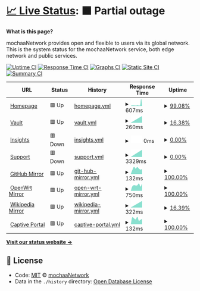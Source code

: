 # [📈 Live Status](https://status.mcha.cloud): <!--live status--> **🟧 Partial outage**

**What is this page?**

mochaaNetwork provides open and flexible to users via its global network. This is the system status for the mochaaNetwork service, both edge network and public services.

[![Uptime CI](https://github.com/mchaNetwork/status/workflows/Uptime%20CI/badge.svg)](https://github.com/mchaNetwork/status/actions?query=workflow%3A%22Uptime+CI%22)
[![Response Time CI](https://github.com/mchaNetwork/status/workflows/Response%20Time%20CI/badge.svg)](https://github.com/mchaNetwork/status/actions?query=workflow%3A%22Response+Time+CI%22)
[![Graphs CI](https://github.com/mchaNetwork/status/workflows/Graphs%20CI/badge.svg)](https://github.com/mchaNetwork/status/actions?query=workflow%3A%22Graphs+CI%22)
[![Static Site CI](https://github.com/mchaNetwork/status/workflows/Static%20Site%20CI/badge.svg)](https://github.com/mchaNetwork/status/actions?query=workflow%3A%22Static+Site+CI%22)
[![Summary CI](https://github.com/mchaNetwork/status/workflows/Summary%20CI/badge.svg)](https://github.com/mchaNetwork/status/actions?query=workflow%3A%22Summary+CI%22)

<!--start: status pages-->
<!-- This summary is generated by Upptime (https://github.com/upptime/upptime) -->
<!-- Do not edit this manually, your changes will be overwritten -->
<!-- prettier-ignore -->
| URL | Status | History | Response Time | Uptime |
| --- | ------ | ------- | ------------- | ------ |
| <img alt="" src="https://avatars.githubusercontent.com/u/21154023" height="13"> [Homepage](https://mochaa.ws) | 🟩 Up | [homepage.yml](https://github.com/mchaNetwork/status/commits/HEAD/history/homepage.yml) | <details><summary><img alt="Response time graph" src="./graphs/homepage/response-time-week.png" height="20"> 607ms</summary><br><a href="https://status.mcha.cloud/history/homepage"><img alt="Response time 466" src="https://img.shields.io/endpoint?url=https%3A%2F%2Fraw.githubusercontent.com%2FmchaNetwork%2Fstatus%2FHEAD%2Fapi%2Fhomepage%2Fresponse-time.json"></a><br><a href="https://status.mcha.cloud/history/homepage"><img alt="24-hour response time 1230" src="https://img.shields.io/endpoint?url=https%3A%2F%2Fraw.githubusercontent.com%2FmchaNetwork%2Fstatus%2FHEAD%2Fapi%2Fhomepage%2Fresponse-time-day.json"></a><br><a href="https://status.mcha.cloud/history/homepage"><img alt="7-day response time 607" src="https://img.shields.io/endpoint?url=https%3A%2F%2Fraw.githubusercontent.com%2FmchaNetwork%2Fstatus%2FHEAD%2Fapi%2Fhomepage%2Fresponse-time-week.json"></a><br><a href="https://status.mcha.cloud/history/homepage"><img alt="30-day response time 392" src="https://img.shields.io/endpoint?url=https%3A%2F%2Fraw.githubusercontent.com%2FmchaNetwork%2Fstatus%2FHEAD%2Fapi%2Fhomepage%2Fresponse-time-month.json"></a><br><a href="https://status.mcha.cloud/history/homepage"><img alt="1-year response time 466" src="https://img.shields.io/endpoint?url=https%3A%2F%2Fraw.githubusercontent.com%2FmchaNetwork%2Fstatus%2FHEAD%2Fapi%2Fhomepage%2Fresponse-time-year.json"></a></details> | <details><summary><a href="https://status.mcha.cloud/history/homepage">99.08%</a></summary><a href="https://status.mcha.cloud/history/homepage"><img alt="All-time uptime 99.89%" src="https://img.shields.io/endpoint?url=https%3A%2F%2Fraw.githubusercontent.com%2FmchaNetwork%2Fstatus%2FHEAD%2Fapi%2Fhomepage%2Fuptime.json"></a><br><a href="https://status.mcha.cloud/history/homepage"><img alt="24-hour uptime 97.85%" src="https://img.shields.io/endpoint?url=https%3A%2F%2Fraw.githubusercontent.com%2FmchaNetwork%2Fstatus%2FHEAD%2Fapi%2Fhomepage%2Fuptime-day.json"></a><br><a href="https://status.mcha.cloud/history/homepage"><img alt="7-day uptime 99.08%" src="https://img.shields.io/endpoint?url=https%3A%2F%2Fraw.githubusercontent.com%2FmchaNetwork%2Fstatus%2FHEAD%2Fapi%2Fhomepage%2Fuptime-week.json"></a><br><a href="https://status.mcha.cloud/history/homepage"><img alt="30-day uptime 99.54%" src="https://img.shields.io/endpoint?url=https%3A%2F%2Fraw.githubusercontent.com%2FmchaNetwork%2Fstatus%2FHEAD%2Fapi%2Fhomepage%2Fuptime-month.json"></a><br><a href="https://status.mcha.cloud/history/homepage"><img alt="1-year uptime 99.89%" src="https://img.shields.io/endpoint?url=https%3A%2F%2Fraw.githubusercontent.com%2FmchaNetwork%2Fstatus%2FHEAD%2Fapi%2Fhomepage%2Fuptime-year.json"></a></details>
| <img alt="" src="https://favicons.githubusercontent.com/vault.mcha.cloud" height="13"> [Vault](https://vault.mcha.cloud) | 🟩 Up | [vault.yml](https://github.com/mchaNetwork/status/commits/HEAD/history/vault.yml) | <details><summary><img alt="Response time graph" src="./graphs/vault/response-time-week.png" height="20"> 260ms</summary><br><a href="https://status.mcha.cloud/history/vault"><img alt="Response time 395" src="https://img.shields.io/endpoint?url=https%3A%2F%2Fraw.githubusercontent.com%2FmchaNetwork%2Fstatus%2FHEAD%2Fapi%2Fvault%2Fresponse-time.json"></a><br><a href="https://status.mcha.cloud/history/vault"><img alt="24-hour response time 297" src="https://img.shields.io/endpoint?url=https%3A%2F%2Fraw.githubusercontent.com%2FmchaNetwork%2Fstatus%2FHEAD%2Fapi%2Fvault%2Fresponse-time-day.json"></a><br><a href="https://status.mcha.cloud/history/vault"><img alt="7-day response time 260" src="https://img.shields.io/endpoint?url=https%3A%2F%2Fraw.githubusercontent.com%2FmchaNetwork%2Fstatus%2FHEAD%2Fapi%2Fvault%2Fresponse-time-week.json"></a><br><a href="https://status.mcha.cloud/history/vault"><img alt="30-day response time 212" src="https://img.shields.io/endpoint?url=https%3A%2F%2Fraw.githubusercontent.com%2FmchaNetwork%2Fstatus%2FHEAD%2Fapi%2Fvault%2Fresponse-time-month.json"></a><br><a href="https://status.mcha.cloud/history/vault"><img alt="1-year response time 395" src="https://img.shields.io/endpoint?url=https%3A%2F%2Fraw.githubusercontent.com%2FmchaNetwork%2Fstatus%2FHEAD%2Fapi%2Fvault%2Fresponse-time-year.json"></a></details> | <details><summary><a href="https://status.mcha.cloud/history/vault">16.38%</a></summary><a href="https://status.mcha.cloud/history/vault"><img alt="All-time uptime 97.75%" src="https://img.shields.io/endpoint?url=https%3A%2F%2Fraw.githubusercontent.com%2FmchaNetwork%2Fstatus%2FHEAD%2Fapi%2Fvault%2Fuptime.json"></a><br><a href="https://status.mcha.cloud/history/vault"><img alt="24-hour uptime 0.13%" src="https://img.shields.io/endpoint?url=https%3A%2F%2Fraw.githubusercontent.com%2FmchaNetwork%2Fstatus%2FHEAD%2Fapi%2Fvault%2Fuptime-day.json"></a><br><a href="https://status.mcha.cloud/history/vault"><img alt="7-day uptime 16.38%" src="https://img.shields.io/endpoint?url=https%3A%2F%2Fraw.githubusercontent.com%2FmchaNetwork%2Fstatus%2FHEAD%2Fapi%2Fvault%2Fuptime-week.json"></a><br><a href="https://status.mcha.cloud/history/vault"><img alt="30-day uptime 80.76%" src="https://img.shields.io/endpoint?url=https%3A%2F%2Fraw.githubusercontent.com%2FmchaNetwork%2Fstatus%2FHEAD%2Fapi%2Fvault%2Fuptime-month.json"></a><br><a href="https://status.mcha.cloud/history/vault"><img alt="1-year uptime 97.75%" src="https://img.shields.io/endpoint?url=https%3A%2F%2Fraw.githubusercontent.com%2FmchaNetwork%2Fstatus%2FHEAD%2Fapi%2Fvault%2Fuptime-year.json"></a></details>
| <img alt="" src="https://insights.mcha.cloud/static/dashboard/images/icon.00463752afd0.png" height="13"> [Insights](https://insights.mcha.cloud) | 🟥 Down | [insights.yml](https://github.com/mchaNetwork/status/commits/HEAD/history/insights.yml) | <details><summary><img alt="Response time graph" src="./graphs/insights/response-time-week.png" height="20"> 0ms</summary><br><a href="https://status.mcha.cloud/history/insights"><img alt="Response time 2650" src="https://img.shields.io/endpoint?url=https%3A%2F%2Fraw.githubusercontent.com%2FmchaNetwork%2Fstatus%2FHEAD%2Fapi%2Finsights%2Fresponse-time.json"></a><br><a href="https://status.mcha.cloud/history/insights"><img alt="24-hour response time 0" src="https://img.shields.io/endpoint?url=https%3A%2F%2Fraw.githubusercontent.com%2FmchaNetwork%2Fstatus%2FHEAD%2Fapi%2Finsights%2Fresponse-time-day.json"></a><br><a href="https://status.mcha.cloud/history/insights"><img alt="7-day response time 0" src="https://img.shields.io/endpoint?url=https%3A%2F%2Fraw.githubusercontent.com%2FmchaNetwork%2Fstatus%2FHEAD%2Fapi%2Finsights%2Fresponse-time-week.json"></a><br><a href="https://status.mcha.cloud/history/insights"><img alt="30-day response time 1024" src="https://img.shields.io/endpoint?url=https%3A%2F%2Fraw.githubusercontent.com%2FmchaNetwork%2Fstatus%2FHEAD%2Fapi%2Finsights%2Fresponse-time-month.json"></a><br><a href="https://status.mcha.cloud/history/insights"><img alt="1-year response time 2650" src="https://img.shields.io/endpoint?url=https%3A%2F%2Fraw.githubusercontent.com%2FmchaNetwork%2Fstatus%2FHEAD%2Fapi%2Finsights%2Fresponse-time-year.json"></a></details> | <details><summary><a href="https://status.mcha.cloud/history/insights">0.00%</a></summary><a href="https://status.mcha.cloud/history/insights"><img alt="All-time uptime 32.82%" src="https://img.shields.io/endpoint?url=https%3A%2F%2Fraw.githubusercontent.com%2FmchaNetwork%2Fstatus%2FHEAD%2Fapi%2Finsights%2Fuptime.json"></a><br><a href="https://status.mcha.cloud/history/insights"><img alt="24-hour uptime 0.00%" src="https://img.shields.io/endpoint?url=https%3A%2F%2Fraw.githubusercontent.com%2FmchaNetwork%2Fstatus%2FHEAD%2Fapi%2Finsights%2Fuptime-day.json"></a><br><a href="https://status.mcha.cloud/history/insights"><img alt="7-day uptime 0.00%" src="https://img.shields.io/endpoint?url=https%3A%2F%2Fraw.githubusercontent.com%2FmchaNetwork%2Fstatus%2FHEAD%2Fapi%2Finsights%2Fuptime-week.json"></a><br><a href="https://status.mcha.cloud/history/insights"><img alt="30-day uptime 0.00%" src="https://img.shields.io/endpoint?url=https%3A%2F%2Fraw.githubusercontent.com%2FmchaNetwork%2Fstatus%2FHEAD%2Fapi%2Finsights%2Fuptime-month.json"></a><br><a href="https://status.mcha.cloud/history/insights"><img alt="1-year uptime 32.82%" src="https://img.shields.io/endpoint?url=https%3A%2F%2Fraw.githubusercontent.com%2FmchaNetwork%2Fstatus%2FHEAD%2Fapi%2Finsights%2Fuptime-year.json"></a></details>
| <img alt="" src="https://favicons.githubusercontent.com/chat.mcha.cloud" height="13"> [Support](https://chat.mcha.cloud) | 🟥 Down | [support.yml](https://github.com/mchaNetwork/status/commits/HEAD/history/support.yml) | <details><summary><img alt="Response time graph" src="./graphs/support/response-time-week.png" height="20"> 3329ms</summary><br><a href="https://status.mcha.cloud/history/support"><img alt="Response time 1934" src="https://img.shields.io/endpoint?url=https%3A%2F%2Fraw.githubusercontent.com%2FmchaNetwork%2Fstatus%2FHEAD%2Fapi%2Fsupport%2Fresponse-time.json"></a><br><a href="https://status.mcha.cloud/history/support"><img alt="24-hour response time 0" src="https://img.shields.io/endpoint?url=https%3A%2F%2Fraw.githubusercontent.com%2FmchaNetwork%2Fstatus%2FHEAD%2Fapi%2Fsupport%2Fresponse-time-day.json"></a><br><a href="https://status.mcha.cloud/history/support"><img alt="7-day response time 3329" src="https://img.shields.io/endpoint?url=https%3A%2F%2Fraw.githubusercontent.com%2FmchaNetwork%2Fstatus%2FHEAD%2Fapi%2Fsupport%2Fresponse-time-week.json"></a><br><a href="https://status.mcha.cloud/history/support"><img alt="30-day response time 3274" src="https://img.shields.io/endpoint?url=https%3A%2F%2Fraw.githubusercontent.com%2FmchaNetwork%2Fstatus%2FHEAD%2Fapi%2Fsupport%2Fresponse-time-month.json"></a><br><a href="https://status.mcha.cloud/history/support"><img alt="1-year response time 1934" src="https://img.shields.io/endpoint?url=https%3A%2F%2Fraw.githubusercontent.com%2FmchaNetwork%2Fstatus%2FHEAD%2Fapi%2Fsupport%2Fresponse-time-year.json"></a></details> | <details><summary><a href="https://status.mcha.cloud/history/support">0.00%</a></summary><a href="https://status.mcha.cloud/history/support"><img alt="All-time uptime 36.07%" src="https://img.shields.io/endpoint?url=https%3A%2F%2Fraw.githubusercontent.com%2FmchaNetwork%2Fstatus%2FHEAD%2Fapi%2Fsupport%2Fuptime.json"></a><br><a href="https://status.mcha.cloud/history/support"><img alt="24-hour uptime 0.00%" src="https://img.shields.io/endpoint?url=https%3A%2F%2Fraw.githubusercontent.com%2FmchaNetwork%2Fstatus%2FHEAD%2Fapi%2Fsupport%2Fuptime-day.json"></a><br><a href="https://status.mcha.cloud/history/support"><img alt="7-day uptime 0.00%" src="https://img.shields.io/endpoint?url=https%3A%2F%2Fraw.githubusercontent.com%2FmchaNetwork%2Fstatus%2FHEAD%2Fapi%2Fsupport%2Fuptime-week.json"></a><br><a href="https://status.mcha.cloud/history/support"><img alt="30-day uptime 0.00%" src="https://img.shields.io/endpoint?url=https%3A%2F%2Fraw.githubusercontent.com%2FmchaNetwork%2Fstatus%2FHEAD%2Fapi%2Fsupport%2Fuptime-month.json"></a><br><a href="https://status.mcha.cloud/history/support"><img alt="1-year uptime 36.07%" src="https://img.shields.io/endpoint?url=https%3A%2F%2Fraw.githubusercontent.com%2FmchaNetwork%2Fstatus%2FHEAD%2Fapi%2Fsupport%2Fuptime-year.json"></a></details>
| <img alt="" src="https://favicons.githubusercontent.com/github.com" height="13"> [GitHub Mirror](https://gh.chapro.xyz) | 🟩 Up | [git-hub-mirror.yml](https://github.com/mchaNetwork/status/commits/HEAD/history/git-hub-mirror.yml) | <details><summary><img alt="Response time graph" src="./graphs/git-hub-mirror/response-time-week.png" height="20"> 132ms</summary><br><a href="https://status.mcha.cloud/history/git-hub-mirror"><img alt="Response time 208" src="https://img.shields.io/endpoint?url=https%3A%2F%2Fraw.githubusercontent.com%2FmchaNetwork%2Fstatus%2FHEAD%2Fapi%2Fgit-hub-mirror%2Fresponse-time.json"></a><br><a href="https://status.mcha.cloud/history/git-hub-mirror"><img alt="24-hour response time 118" src="https://img.shields.io/endpoint?url=https%3A%2F%2Fraw.githubusercontent.com%2FmchaNetwork%2Fstatus%2FHEAD%2Fapi%2Fgit-hub-mirror%2Fresponse-time-day.json"></a><br><a href="https://status.mcha.cloud/history/git-hub-mirror"><img alt="7-day response time 132" src="https://img.shields.io/endpoint?url=https%3A%2F%2Fraw.githubusercontent.com%2FmchaNetwork%2Fstatus%2FHEAD%2Fapi%2Fgit-hub-mirror%2Fresponse-time-week.json"></a><br><a href="https://status.mcha.cloud/history/git-hub-mirror"><img alt="30-day response time 133" src="https://img.shields.io/endpoint?url=https%3A%2F%2Fraw.githubusercontent.com%2FmchaNetwork%2Fstatus%2FHEAD%2Fapi%2Fgit-hub-mirror%2Fresponse-time-month.json"></a><br><a href="https://status.mcha.cloud/history/git-hub-mirror"><img alt="1-year response time 208" src="https://img.shields.io/endpoint?url=https%3A%2F%2Fraw.githubusercontent.com%2FmchaNetwork%2Fstatus%2FHEAD%2Fapi%2Fgit-hub-mirror%2Fresponse-time-year.json"></a></details> | <details><summary><a href="https://status.mcha.cloud/history/git-hub-mirror">100.00%</a></summary><a href="https://status.mcha.cloud/history/git-hub-mirror"><img alt="All-time uptime 99.98%" src="https://img.shields.io/endpoint?url=https%3A%2F%2Fraw.githubusercontent.com%2FmchaNetwork%2Fstatus%2FHEAD%2Fapi%2Fgit-hub-mirror%2Fuptime.json"></a><br><a href="https://status.mcha.cloud/history/git-hub-mirror"><img alt="24-hour uptime 100.00%" src="https://img.shields.io/endpoint?url=https%3A%2F%2Fraw.githubusercontent.com%2FmchaNetwork%2Fstatus%2FHEAD%2Fapi%2Fgit-hub-mirror%2Fuptime-day.json"></a><br><a href="https://status.mcha.cloud/history/git-hub-mirror"><img alt="7-day uptime 100.00%" src="https://img.shields.io/endpoint?url=https%3A%2F%2Fraw.githubusercontent.com%2FmchaNetwork%2Fstatus%2FHEAD%2Fapi%2Fgit-hub-mirror%2Fuptime-week.json"></a><br><a href="https://status.mcha.cloud/history/git-hub-mirror"><img alt="30-day uptime 99.94%" src="https://img.shields.io/endpoint?url=https%3A%2F%2Fraw.githubusercontent.com%2FmchaNetwork%2Fstatus%2FHEAD%2Fapi%2Fgit-hub-mirror%2Fuptime-month.json"></a><br><a href="https://status.mcha.cloud/history/git-hub-mirror"><img alt="1-year uptime 99.98%" src="https://img.shields.io/endpoint?url=https%3A%2F%2Fraw.githubusercontent.com%2FmchaNetwork%2Fstatus%2FHEAD%2Fapi%2Fgit-hub-mirror%2Fuptime-year.json"></a></details>
| <img alt="" src="https://favicons.githubusercontent.com/wiki.openwrt.org" height="13"> [OpenWrt Mirror](https://mirrors.chapro.xyz/openwrt/) | 🟩 Up | [open-wrt-mirror.yml](https://github.com/mchaNetwork/status/commits/HEAD/history/open-wrt-mirror.yml) | <details><summary><img alt="Response time graph" src="./graphs/open-wrt-mirror/response-time-week.png" height="20"> 750ms</summary><br><a href="https://status.mcha.cloud/history/open-wrt-mirror"><img alt="Response time 786" src="https://img.shields.io/endpoint?url=https%3A%2F%2Fraw.githubusercontent.com%2FmchaNetwork%2Fstatus%2FHEAD%2Fapi%2Fopen-wrt-mirror%2Fresponse-time.json"></a><br><a href="https://status.mcha.cloud/history/open-wrt-mirror"><img alt="24-hour response time 943" src="https://img.shields.io/endpoint?url=https%3A%2F%2Fraw.githubusercontent.com%2FmchaNetwork%2Fstatus%2FHEAD%2Fapi%2Fopen-wrt-mirror%2Fresponse-time-day.json"></a><br><a href="https://status.mcha.cloud/history/open-wrt-mirror"><img alt="7-day response time 750" src="https://img.shields.io/endpoint?url=https%3A%2F%2Fraw.githubusercontent.com%2FmchaNetwork%2Fstatus%2FHEAD%2Fapi%2Fopen-wrt-mirror%2Fresponse-time-week.json"></a><br><a href="https://status.mcha.cloud/history/open-wrt-mirror"><img alt="30-day response time 729" src="https://img.shields.io/endpoint?url=https%3A%2F%2Fraw.githubusercontent.com%2FmchaNetwork%2Fstatus%2FHEAD%2Fapi%2Fopen-wrt-mirror%2Fresponse-time-month.json"></a><br><a href="https://status.mcha.cloud/history/open-wrt-mirror"><img alt="1-year response time 786" src="https://img.shields.io/endpoint?url=https%3A%2F%2Fraw.githubusercontent.com%2FmchaNetwork%2Fstatus%2FHEAD%2Fapi%2Fopen-wrt-mirror%2Fresponse-time-year.json"></a></details> | <details><summary><a href="https://status.mcha.cloud/history/open-wrt-mirror">100.00%</a></summary><a href="https://status.mcha.cloud/history/open-wrt-mirror"><img alt="All-time uptime 99.98%" src="https://img.shields.io/endpoint?url=https%3A%2F%2Fraw.githubusercontent.com%2FmchaNetwork%2Fstatus%2FHEAD%2Fapi%2Fopen-wrt-mirror%2Fuptime.json"></a><br><a href="https://status.mcha.cloud/history/open-wrt-mirror"><img alt="24-hour uptime 100.00%" src="https://img.shields.io/endpoint?url=https%3A%2F%2Fraw.githubusercontent.com%2FmchaNetwork%2Fstatus%2FHEAD%2Fapi%2Fopen-wrt-mirror%2Fuptime-day.json"></a><br><a href="https://status.mcha.cloud/history/open-wrt-mirror"><img alt="7-day uptime 100.00%" src="https://img.shields.io/endpoint?url=https%3A%2F%2Fraw.githubusercontent.com%2FmchaNetwork%2Fstatus%2FHEAD%2Fapi%2Fopen-wrt-mirror%2Fuptime-week.json"></a><br><a href="https://status.mcha.cloud/history/open-wrt-mirror"><img alt="30-day uptime 100.00%" src="https://img.shields.io/endpoint?url=https%3A%2F%2Fraw.githubusercontent.com%2FmchaNetwork%2Fstatus%2FHEAD%2Fapi%2Fopen-wrt-mirror%2Fuptime-month.json"></a><br><a href="https://status.mcha.cloud/history/open-wrt-mirror"><img alt="1-year uptime 99.98%" src="https://img.shields.io/endpoint?url=https%3A%2F%2Fraw.githubusercontent.com%2FmchaNetwork%2Fstatus%2FHEAD%2Fapi%2Fopen-wrt-mirror%2Fuptime-year.json"></a></details>
| <img alt="" src="https://favicons.githubusercontent.com/www.wp.chapro.xyz" height="13"> [Wikipedia Mirror](http://www.wp.chapro.xyz/) | 🟩 Up | [wikipedia-mirror.yml](https://github.com/mchaNetwork/status/commits/HEAD/history/wikipedia-mirror.yml) | <details><summary><img alt="Response time graph" src="./graphs/wikipedia-mirror/response-time-week.png" height="20"> 322ms</summary><br><a href="https://status.mcha.cloud/history/wikipedia-mirror"><img alt="Response time 389" src="https://img.shields.io/endpoint?url=https%3A%2F%2Fraw.githubusercontent.com%2FmchaNetwork%2Fstatus%2FHEAD%2Fapi%2Fwikipedia-mirror%2Fresponse-time.json"></a><br><a href="https://status.mcha.cloud/history/wikipedia-mirror"><img alt="24-hour response time 337" src="https://img.shields.io/endpoint?url=https%3A%2F%2Fraw.githubusercontent.com%2FmchaNetwork%2Fstatus%2FHEAD%2Fapi%2Fwikipedia-mirror%2Fresponse-time-day.json"></a><br><a href="https://status.mcha.cloud/history/wikipedia-mirror"><img alt="7-day response time 322" src="https://img.shields.io/endpoint?url=https%3A%2F%2Fraw.githubusercontent.com%2FmchaNetwork%2Fstatus%2FHEAD%2Fapi%2Fwikipedia-mirror%2Fresponse-time-week.json"></a><br><a href="https://status.mcha.cloud/history/wikipedia-mirror"><img alt="30-day response time 335" src="https://img.shields.io/endpoint?url=https%3A%2F%2Fraw.githubusercontent.com%2FmchaNetwork%2Fstatus%2FHEAD%2Fapi%2Fwikipedia-mirror%2Fresponse-time-month.json"></a><br><a href="https://status.mcha.cloud/history/wikipedia-mirror"><img alt="1-year response time 389" src="https://img.shields.io/endpoint?url=https%3A%2F%2Fraw.githubusercontent.com%2FmchaNetwork%2Fstatus%2FHEAD%2Fapi%2Fwikipedia-mirror%2Fresponse-time-year.json"></a></details> | <details><summary><a href="https://status.mcha.cloud/history/wikipedia-mirror">16.39%</a></summary><a href="https://status.mcha.cloud/history/wikipedia-mirror"><img alt="All-time uptime 97.72%" src="https://img.shields.io/endpoint?url=https%3A%2F%2Fraw.githubusercontent.com%2FmchaNetwork%2Fstatus%2FHEAD%2Fapi%2Fwikipedia-mirror%2Fuptime.json"></a><br><a href="https://status.mcha.cloud/history/wikipedia-mirror"><img alt="24-hour uptime 0.01%" src="https://img.shields.io/endpoint?url=https%3A%2F%2Fraw.githubusercontent.com%2FmchaNetwork%2Fstatus%2FHEAD%2Fapi%2Fwikipedia-mirror%2Fuptime-day.json"></a><br><a href="https://status.mcha.cloud/history/wikipedia-mirror"><img alt="7-day uptime 16.39%" src="https://img.shields.io/endpoint?url=https%3A%2F%2Fraw.githubusercontent.com%2FmchaNetwork%2Fstatus%2FHEAD%2Fapi%2Fwikipedia-mirror%2Fuptime-week.json"></a><br><a href="https://status.mcha.cloud/history/wikipedia-mirror"><img alt="30-day uptime 80.76%" src="https://img.shields.io/endpoint?url=https%3A%2F%2Fraw.githubusercontent.com%2FmchaNetwork%2Fstatus%2FHEAD%2Fapi%2Fwikipedia-mirror%2Fuptime-month.json"></a><br><a href="https://status.mcha.cloud/history/wikipedia-mirror"><img alt="1-year uptime 97.72%" src="https://img.shields.io/endpoint?url=https%3A%2F%2Fraw.githubusercontent.com%2FmchaNetwork%2Fstatus%2FHEAD%2Fapi%2Fwikipedia-mirror%2Fuptime-year.json"></a></details>
| <img alt="" src="https://favicons.githubusercontent.com/captive.mcha.cloud" height="13"> [Captive Portal](https://captive.mcha.cloud/generate/android) | 🟩 Up | [captive-portal.yml](https://github.com/mchaNetwork/status/commits/HEAD/history/captive-portal.yml) | <details><summary><img alt="Response time graph" src="./graphs/captive-portal/response-time-week.png" height="20"> 132ms</summary><br><a href="https://status.mcha.cloud/history/captive-portal"><img alt="Response time 115" src="https://img.shields.io/endpoint?url=https%3A%2F%2Fraw.githubusercontent.com%2FmchaNetwork%2Fstatus%2FHEAD%2Fapi%2Fcaptive-portal%2Fresponse-time.json"></a><br><a href="https://status.mcha.cloud/history/captive-portal"><img alt="24-hour response time 128" src="https://img.shields.io/endpoint?url=https%3A%2F%2Fraw.githubusercontent.com%2FmchaNetwork%2Fstatus%2FHEAD%2Fapi%2Fcaptive-portal%2Fresponse-time-day.json"></a><br><a href="https://status.mcha.cloud/history/captive-portal"><img alt="7-day response time 132" src="https://img.shields.io/endpoint?url=https%3A%2F%2Fraw.githubusercontent.com%2FmchaNetwork%2Fstatus%2FHEAD%2Fapi%2Fcaptive-portal%2Fresponse-time-week.json"></a><br><a href="https://status.mcha.cloud/history/captive-portal"><img alt="30-day response time 100" src="https://img.shields.io/endpoint?url=https%3A%2F%2Fraw.githubusercontent.com%2FmchaNetwork%2Fstatus%2FHEAD%2Fapi%2Fcaptive-portal%2Fresponse-time-month.json"></a><br><a href="https://status.mcha.cloud/history/captive-portal"><img alt="1-year response time 115" src="https://img.shields.io/endpoint?url=https%3A%2F%2Fraw.githubusercontent.com%2FmchaNetwork%2Fstatus%2FHEAD%2Fapi%2Fcaptive-portal%2Fresponse-time-year.json"></a></details> | <details><summary><a href="https://status.mcha.cloud/history/captive-portal">100.00%</a></summary><a href="https://status.mcha.cloud/history/captive-portal"><img alt="All-time uptime 99.99%" src="https://img.shields.io/endpoint?url=https%3A%2F%2Fraw.githubusercontent.com%2FmchaNetwork%2Fstatus%2FHEAD%2Fapi%2Fcaptive-portal%2Fuptime.json"></a><br><a href="https://status.mcha.cloud/history/captive-portal"><img alt="24-hour uptime 100.00%" src="https://img.shields.io/endpoint?url=https%3A%2F%2Fraw.githubusercontent.com%2FmchaNetwork%2Fstatus%2FHEAD%2Fapi%2Fcaptive-portal%2Fuptime-day.json"></a><br><a href="https://status.mcha.cloud/history/captive-portal"><img alt="7-day uptime 100.00%" src="https://img.shields.io/endpoint?url=https%3A%2F%2Fraw.githubusercontent.com%2FmchaNetwork%2Fstatus%2FHEAD%2Fapi%2Fcaptive-portal%2Fuptime-week.json"></a><br><a href="https://status.mcha.cloud/history/captive-portal"><img alt="30-day uptime 100.00%" src="https://img.shields.io/endpoint?url=https%3A%2F%2Fraw.githubusercontent.com%2FmchaNetwork%2Fstatus%2FHEAD%2Fapi%2Fcaptive-portal%2Fuptime-month.json"></a><br><a href="https://status.mcha.cloud/history/captive-portal"><img alt="1-year uptime 99.99%" src="https://img.shields.io/endpoint?url=https%3A%2F%2Fraw.githubusercontent.com%2FmchaNetwork%2Fstatus%2FHEAD%2Fapi%2Fcaptive-portal%2Fuptime-year.json"></a></details>

<!--end: status pages-->

[**Visit our status website →**](https://status.mcha.cloud)

## 📄 License

- Code: [MIT](./LICENSE) © [mochaaNetwork](https://mcha.network)
- Data in the `./history` directory: [Open Database License](https://opendatacommons.org/licenses/odbl/1-0/)
